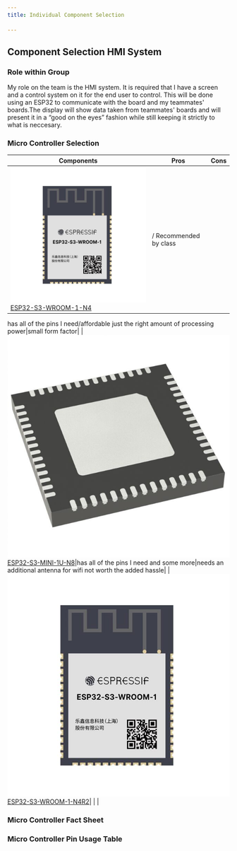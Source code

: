 ```yaml
---
title: Individual Component Selection

---
```

## Component Selection HMI System

### Role within Group
My role on the team is the HMI system. It is required that I have a screen and a control system on it for the end user to control. This will be done using an ESP32 to communicate with the board and my teammates' boards.The display will show data taken from teammates' boards and will present it in a “good on the eyes” fashion while still keeping it strictly to what is neccesary. 
### Micro Controller Selection
| Components         |  Pros       |  Cons       |
| ------------------ | ----------- | ----------- |
|![](https://github.com/KhakiSaturday/KhakiSaturday.github.io/blob/main/Images/ESP32-S3-WROOM-1-N4.jpg)[ESP32-S3-WROOM-1-N4](https://www.digikey.com/en/products/detail/espressif-systems/ESP32-S3-WROOM-1-N4/16162639)| / Recommended by class
has all of the pins I need/affordable
just the right amount of processing power|small form factor|
|![](https://github.com/KhakiSaturday/KhakiSaturday.github.io/blob/main/Images/ESP32-S3-MINI-1U-N8.jpg)[ESP32-S3-MINI-1U-N8](https://www.digikey.com/en/products/detail/espressif-systems/ESP32-S3-MINI-1U-N8/17728863)|has all of the pins I need and some more|needs an additional antenna for wifi
not worth the added hassle|
|![](https://github.com/KhakiSaturday/KhakiSaturday.github.io/blob/main/Images/ESP32-S3-WROOM-1-N4R2.jpg)[ESP32-S3-WROOM-1-N4R2](https://www.digikey.com/en/products/detail/espressif-systems/ESP32-S3-WROOM-1-N4R2/16162643)|  |  |



### Micro Controller Fact Sheet


### Micro Controller Pin Usage Table